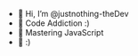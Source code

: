 - 👋 Hi, I’m @justnothing-theDev
- 👀 Code Addiction :)
- 🌱 Mastering JavaScript
- 💞️ :)

<!---
justnothing-theDev/justnothing-theDev is a ✨ special ✨ repository because its `README.md` (this file) appears on your GitHub profile.
You can click the Preview link to take a look at your changes.
--->
